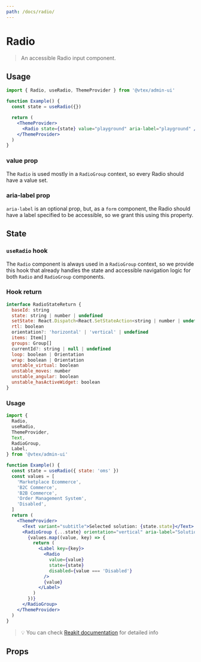 ```yaml
---
path: /docs/radio/
---
```


# Radio

> An accessible Radio input component.

## Usage

```jsx
import { Radio, useRadio, ThemeProvider } from '@vtex/admin-ui'

function Example() {
  const state = useRadio({})

  return (
    <ThemeProvider>
      <Radio state={state} value="playground" aria-label="playground" />
    </ThemeProvider>
  )
}
```

### value prop

The `Radio` is used mostly in a `RadioGroup` context, so every Radio should have a value set.

### aria-label prop

`aria-label` is an optional prop, but, as a `form` component, the Radio should have a label specified to be accessible, so we grant this using this property.

## State

### `useRadio` hook

The `Radio` component is always used in a `RadioGroup` context, so we provide this hook that already handles the state and accessible navigation logic for both `Radio` and `RadioGroup` components.

### Hook return

```jsx static
interface RadioStateReturn {
  baseId: string
  state: string | number | undefined
  setState: React.Dispatch<React.SetStateAction<string | number | undefined>>
  rtl: boolean
  orientation?: 'horizontal' | 'vertical' | undefined
  items: Item[]
  groups: Group[]
  currentId?: string | null | undefined
  loop: boolean | Orientation
  wrap: boolean | Orientation
  unstable_virtual: boolean
  unstable_moves: number
  unstable_angular: boolean
  unstable_hasActiveWidget: boolean
}
```

### Usage

```jsx
import {
  Radio,
  useRadio,
  ThemeProvider,
  Text,
  RadioGroup,
  Label,
} from '@vtex/admin-ui'

function Example() {
  const state = useRadio({ state: 'oms' })
  const values = [
    'Marketplace Ecommerce',
    'B2C Commerce',
    'B2B Commerce',
    'Order Management System',
    'Disabled',
  ]
  return (
    <ThemeProvider>
      <Text variant="subtitle">Selected solution: {state.state}</Text>
      <RadioGroup {...state} orientation="vertical" aria-label="Solutions">
        {values.map((value, key) => {
          return (
            <Label key={key}>
              <Radio
                value={value}
                state={state}
                disabled={value === 'Disabled'}
              />
              {value}
            </Label>
          )
        })}
      </RadioGroup>
    </ThemeProvider>
  )
}
```

> 💡 You can check [Reakit documentation](https://reakit.io/docs/radio/#useradiostate) for detailed info

## Props

<proptypes heading="Radio" component="Radio" />
